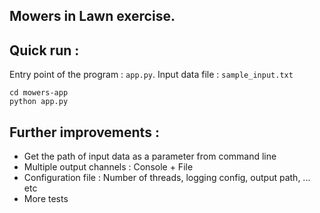 ## Mowers in Lawn exercise.

## Quick run :

Entry point of the program : `app.py`.
Input data file            : `sample_input.txt`

```shell
cd mowers-app
python app.py
```

## Further improvements :
- Get the path of input data as a parameter from command line
- Multiple output channels : Console + File
- Configuration file : Number of threads, logging config, output path, ... etc
- More tests
